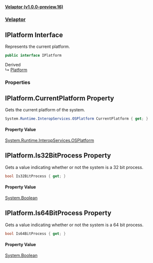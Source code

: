 #### [Velaptor (v1.0.0-preview.16)](./namespaces.md 'Velaptor Namespaces')
### [Velaptor](./Velaptor.md 'Velaptor')

## IPlatform Interface

Represents the current platform.

```csharp
public interface IPlatform
```

Derived  
&#8627; [Platform](./Velaptor.Platform.md 'Velaptor.Platform')
### Properties

<a name='Velaptor.IPlatform.CurrentPlatform'></a>

## IPlatform.CurrentPlatform Property

Gets the current platform of the system.

```csharp
System.Runtime.InteropServices.OSPlatform CurrentPlatform { get; }
```

#### Property Value
[System.Runtime.InteropServices.OSPlatform](https://docs.microsoft.com/en-us/dotnet/api/System.Runtime.InteropServices.OSPlatform 'System.Runtime.InteropServices.OSPlatform')

<a name='Velaptor.IPlatform.Is32BitProcess'></a>

## IPlatform.Is32BitProcess Property

Gets a value indicating whether or not the system is a 32 bit process.

```csharp
bool Is32BitProcess { get; }
```

#### Property Value
[System.Boolean](https://docs.microsoft.com/en-us/dotnet/api/System.Boolean 'System.Boolean')

<a name='Velaptor.IPlatform.Is64BitProcess'></a>

## IPlatform.Is64BitProcess Property

Gets a value indicating whether or not the system is a 64 bit process.

```csharp
bool Is64BitProcess { get; }
```

#### Property Value
[System.Boolean](https://docs.microsoft.com/en-us/dotnet/api/System.Boolean 'System.Boolean')